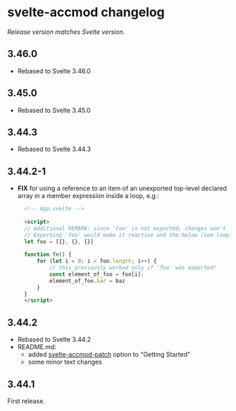 # svelte-accmod changelog
*Release version matches Svelte version.*

## 3.46.0

- Rebased to Svelte 3.46.0

## 3.45.0

- Rebased to Svelte 3.45.0

## 3.44.3

- Rebased to Svelte 3.44.3

## 3.44.2-1

- **FIX**  for using a reference to an item of an unexported top-level declared array in a member expression inside a loop, e.g.:
  ```html
	<!-- App.svelte -->
	
    <script>
    // Additional REMARK: since 'foo' is not exported, changes won't be reactive.
    // Exporting 'foo' would make it reactive and the below (see loop) would work without the current fix.
    let foo = [{}, {}, {}]
	
    function fn() {    
        for (let i = 0; i < foo.length; i++) {
            // this previously worked only if 'foo' was exported!
            const element_of_foo = foo[i];
            element_of_foo.bar = baz
        } 
    }
    </script>
  ```

## 3.44.2

- Rebased to Svelte 3.44.2
- README.md:
  - added [svelte-accmod-patch](https://github.com/vatro/svelte-accmod-patch) option to "Getting Started"
  - some minor text changes

## 3.44.1

First release.

